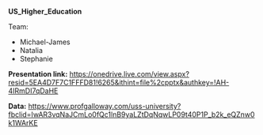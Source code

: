 **US_Higher_Education**

Team:
- Michael-James
- Natalia
- Stephanie

**Presentation link:** https://onedrive.live.com/view.aspx?resid=5EA4D7F7C1FFFD81!6265&ithint=file%2cpptx&authkey=!AH-4IRmDI7qDaHE

**Data:** https://www.profgalloway.com/uss-university?fbclid=IwAR3vqNaJCmLo0fQc1lnB9yaLZtDqNqwLP09t40P1P_b2k_eQZnw0k1WArKE

